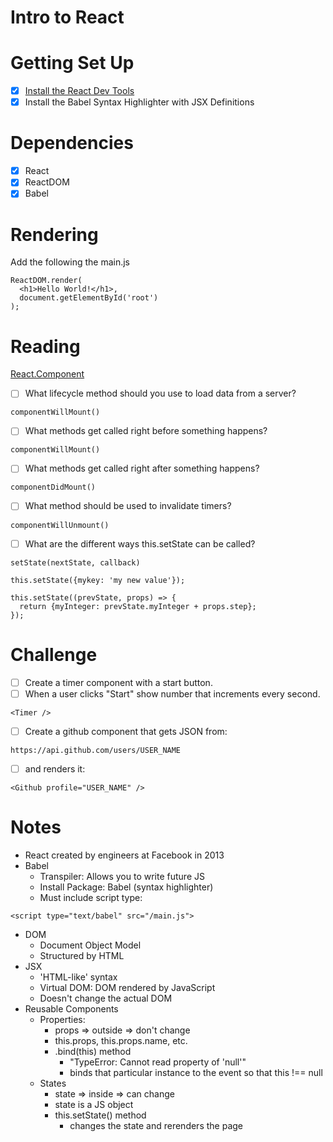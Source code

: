 # Intro to React

# Getting Set Up

- [x] [Install the React Dev Tools](https://chrome.google.com/webstore/detail/react-developer-tools/fmkadmapgofadopljbjfkapdkoienihi/related)
- [x] Install the Babel Syntax Highlighter with JSX Definitions

# Dependencies

- [x] React
- [x] ReactDOM
- [x] Babel

# Rendering

Add the following the main.js

```
ReactDOM.render(
  <h1>Hello World!</h1>,
  document.getElementById('root')
);
```

# Reading

[React.Component](https://facebook.github.io/react/docs/react-component.html)
- [ ] What lifecycle method should you use to load data from a server?
```
componentWillMount()
```

- [ ] What methods get called right before something happens?
```
componentWillMount()
```

- [ ] What methods get called right after something happens?
```
componentDidMount()

```

- [ ] What method should be used to invalidate timers?
```
componentWillUnmount()
```

- [ ] What are the different ways this.setState can be called?
```
setState(nextState, callback)
```
```
this.setState({mykey: 'my new value'});
```
```
this.setState((prevState, props) => {
  return {myInteger: prevState.myInteger + props.step};
});
```

# Challenge

- [ ] Create a timer component with a start button.
- [ ] When a user clicks "Start" show number that increments every second.
```
<Timer />
```
- [ ] Create a github component that gets JSON from:
```
https://api.github.com/users/USER_NAME
```
- [ ] and renders it:
```
<Github profile="USER_NAME" />
```

# Notes

- React created by engineers at Facebook in 2013
- Babel
    - Transpiler: Allows you to write future JS
    - Install Package: Babel (syntax highlighter)
    - Must include script type: 
```
<script type="text/babel" src="/main.js">
```
- DOM
    - Document Object Model
    - Structured by HTML
- JSX
    - 'HTML-like' syntax
    - Virtual DOM: DOM rendered by JavaScript
    - Doesn't change the actual DOM
- Reusable Components 
    - Properties:
        - props => outside => don't change
        - this.props, this.props.name, etc. 
        - .bind(this) method
            - "TypeError: Cannot read property of 'null'"
            - binds that particular instance to the event so that this !== null
    - States
        - state => inside => can change
        - state is a JS object
        - this.setState() method
            - changes the state and rerenders the page


